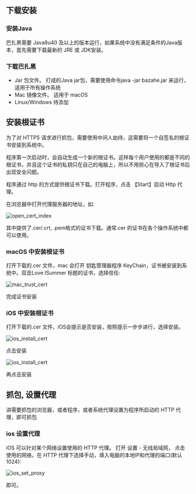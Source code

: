 ## 下载安装

### 安装Java
巴扎黑需要 Java8u40 及以上的版本运行，如果系统中没有满足条件的Java版本，首先需要下载最新的 JRE 或 JDK安装。

### 下载巴扎黑
* Jar 包文件。 打成的Java jar包，需要使用命令java -jar bazahe.jar 来运行，适用于所有操作系统
* Mac 镜像文件。 适用于 macOS
* Linux/Windows 待添加

## 安装根证书

为了对 HTTPS 请求进行抓包，需要使用中间人劫持，这需要将一个自签名的根证书安装到系统中。

程序第一次启动时，会自动生成一个新的根证书。这样每个用户使用的都是不同的根证书，并且这个证书的私钥只在自己的电脑上，所以不用担心在导入了根证书后出现安全问题。

程序通过 http 的方式提供根证书下载。打开程序，点击 【Start】启动 Http 代理。

在浏览器中打开代理服务器的地址，如:

![open_cert_index](https://github.com/clearthesky/bazahe/blob/master/docs/image/open_cert_index.png)

其中提供了.cer/.crt, .pem格式的证书下载。通常.cer 的证书在各个操作系统中都可以使用。

### macOS 中安装根证书
打开下载的.cer 文件，mac 会打开 钥匙管理器程序 KeyChain，证书被安装到系统中。双击Love ISummer 标题的证书，选择信任:

![mac_trust_cert](https://github.com/clearthesky/bazahe/blob/master/docs/image/mac_trust_cert.png)


完成证书安装

### iOS 中安装根证书

打开下载的.cer 文件，iOS会提示是否安装，按照提示一步步进行，选择安装。

![ios_install_cert](https://github.com/clearthesky/bazahe/blob/master/docs/image/ios_install_cert.jpeg)

点击安装

![ios_install_cert](https://github.com/clearthesky/bazahe/blob/master/docs/image/ios_install_cert_2.jpeg)

再点击安装

## 抓包, 设置代理
讲需要抓包的浏览器，或者程序，或者系统代理设置为程序所启动的 HTTP 代理，即可抓包

### ios 设置代理

iOS 可以针对某个网络设置使用的 HTTP 代理。
打开 设置 - 无线局域网， 点击使用的网络，在 HTTP 代理下选择手动，填入电脑的本地IP和代理的端口(默认1024):

![ios_set_proxy](https://github.com/clearthesky/bazahe/blob/master/docs/image/ios_set_proxy.jpeg)

即可。
